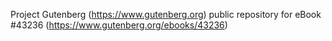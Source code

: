 Project Gutenberg (https://www.gutenberg.org) public repository for eBook #43236 (https://www.gutenberg.org/ebooks/43236)
